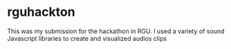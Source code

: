 # rguhackton
This was my submission for the hackathon in RGU. I used a variety of sound Javascript libraries to create and visualized audios clips
